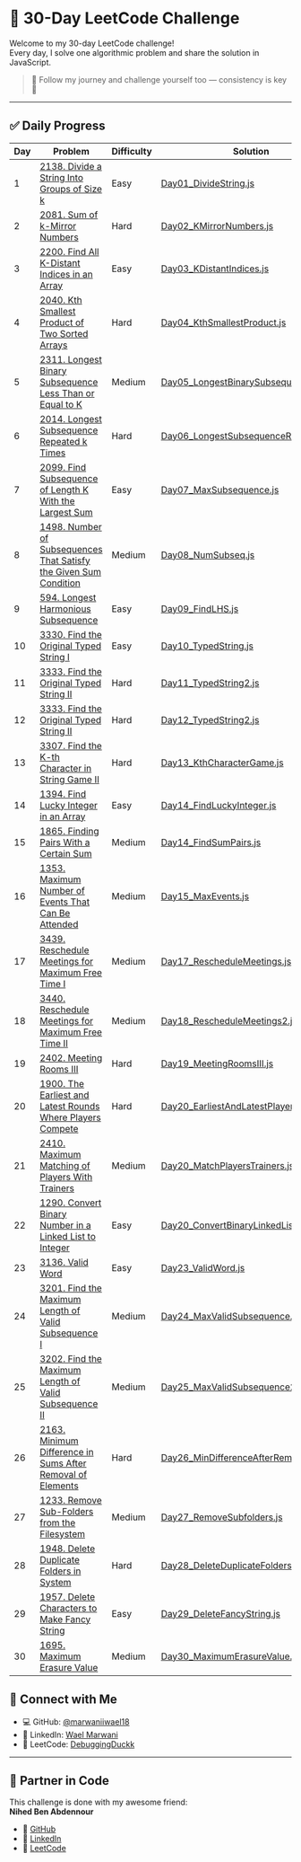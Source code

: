 # 🧠 30-Day LeetCode Challenge

Welcome to my 30-day LeetCode challenge!  
Every day, I solve one algorithmic problem and share the solution in JavaScript.

> 📌 Follow my journey and challenge yourself too — consistency is key 💪

---

## ✅ Daily Progress

| Day | Problem | Difficulty | Solution |
|-----|---------|------------|----------|
| 1 | [2138. Divide a String Into Groups of Size k](https://leetcode.com/problems/divide-a-string-into-groups-of-size-k/) | Easy | [Day01_DivideString.js](./Day01_DivideString.js) |
| 2 | [2081. Sum of k-Mirror Numbers](https://leetcode.com/problems/sum-of-k-mirror-numbers/) | Hard | [Day02_KMirrorNumbers.js](./Day02_KMirrorNumbers.js) |
| 3 | [2200. Find All K-Distant Indices in an Array](https://leetcode.com/problems/find-all-k-distant-indices-in-an-array/) | Easy | [Day03_KDistantIndices.js](./Day03_KDistantIndices.js) |
| 4 | [2040. Kth Smallest Product of Two Sorted Arrays](https://leetcode.com/problems/kth-smallest-product-of-two-sorted-arrays/) | Hard | [Day04_KthSmallestProduct.js](./Day04_KthSmallestProduct.js) |
| 5 | [2311. Longest Binary Subsequence Less Than or Equal to K](https://leetcode.com/problems/longest-binary-subsequence-less-than-or-equal-to-k/) | Medium | [Day05_LongestBinarySubsequence.js](./Day05_LongestBinarySubsequence.js) |
| 6 | [2014. Longest Subsequence Repeated k Times](https://leetcode.com/problems/longest-subsequence-repeated-k-times/) | Hard | [Day06_LongestSubsequenceRepeatedK.js](./Day06_LongestSubsequenceRepeatedK.js) |
| 7 | [2099. Find Subsequence of Length K With the Largest Sum](https://leetcode.com/problems/find-subsequence-of-length-k-with-the-largest-sum/) | Easy | [Day07_MaxSubsequence.js](./Day07_MaxSubsequence.js) |
| 8 | [1498. Number of Subsequences That Satisfy the Given Sum Condition](https://leetcode.com/problems/number-of-subsequences-that-satisfy-the-given-sum-condition/) | Medium | [Day08_NumSubseq.js](./Day08_NumSubseq.js) |
| 9 | [594. Longest Harmonious Subsequence](https://leetcode.com/problems/longest-harmonious-subsequence/) | Easy | [Day09_FindLHS.js](./Day09_FindLHS.js) |
| 10 | [3330. Find the Original Typed String I](https://leetcode.com/problems/find-the-original-typed-string-i/) | Easy | [Day10_TypedString.js](./Day10_TypedString.js) |
| 11 | [3333. Find the Original Typed String II](https://leetcode.com/problems/find-the-original-typed-string-ii/) | Hard | [Day11_TypedString2.js](./Day11_TypedString2.js) |
| 12 | [3333. Find the Original Typed String II](https://leetcode.com/problems/find-the-original-typed-string-ii/) | Hard | [Day12_TypedString2.js](./Day12_TypedString2.js) |
| 13 | [3307. Find the K-th Character in String Game II](https://leetcode.com/problems/find-the-k-th-character-in-string-game-ii/) | Hard | [Day13_KthCharacterGame.js](./Day13_KthCharacterGame.js) |
| 14 | [1394. Find Lucky Integer in an Array](https://leetcode.com/problems/find-lucky-integer-in-an-array/) | Easy | [Day14_FindLuckyInteger.js](./Day14_FindLuckyInteger.js) |
| 15 | [1865. Finding Pairs With a Certain Sum](https://leetcode.com/problems/finding-pairs-with-a-certain-sum/) | Medium | [Day14_FindSumPairs.js](./Day14_FindSumPairs.js) |
| 16 | [1353. Maximum Number of Events That Can Be Attended](https://leetcode.com/problems/maximum-number-of-events-that-can-be-attended/) | Medium | [Day15_MaxEvents.js](./Day15_MaxEvents.js) |
| 17 | [3439. Reschedule Meetings for Maximum Free Time I](https://leetcode.com/problems/reschedule-meetings-for-maximum-free-time-i/) | Medium | [Day17_RescheduleMeetings.js](./Day17_RescheduleMeetings.js) |---
| 18 | [3440. Reschedule Meetings for Maximum Free Time II](https://leetcode.com/problems/reschedule-meetings-for-maximum-free-time-ii/) | Medium | [Day18_RescheduleMeetings2.js](./Day18_RescheduleMeetings2.js) |
| 19 | [2402. Meeting Rooms III](https://leetcode.com/problems/meeting-rooms-iii/) | Hard | [Day19_MeetingRoomsIII.js](./Day19_MeetingRoomsIII.js) |
| 20 | [1900. The Earliest and Latest Rounds Where Players Compete](https://leetcode.com/problems/the-earliest-and-latest-rounds-where-players-compete/) | Hard | [Day20_EarliestAndLatestPlayers.js](./Day20_EarliestAndLatestPlayers.js) |
| 21 | [2410. Maximum Matching of Players With Trainers](https://leetcode.com/problems/maximum-matching-of-players-with-trainers/) | Medium | [Day20_MatchPlayersTrainers.js](./Day20_MatchPlayersTrainers.js) |
| 22 | [1290. Convert Binary Number in a Linked List to Integer](https://leetcode.com/problems/convert-binary-number-in-a-linked-list-to-integer/) | Easy | [Day20_ConvertBinaryLinkedList.js](./Day20_ConvertBinaryLinkedList.js) |
| 23 | [3136. Valid Word](https://leetcode.com/problems/valid-word/) | Easy | [Day23_ValidWord.js](./Day23_ValidWord.js) |
| 24 | [3201. Find the Maximum Length of Valid Subsequence I](https://leetcode.com/problems/find-the-maximum-length-of-valid-subsequence-i/) | Medium | [Day24_MaxValidSubsequence.js](./Day24_MaxValidSubsequence.js) |
| 25 | [3202. Find the Maximum Length of Valid Subsequence II](https://leetcode.com/problems/find-the-maximum-length-of-valid-subsequence-ii/) | Medium | [Day25_MaxValidSubsequence2.js](./Day25_MaxValidSubsequence2.js) |
| 26 | [2163. Minimum Difference in Sums After Removal of Elements](https://leetcode.com/problems/minimum-difference-in-sums-after-removal-of-elements/) | Hard | [Day26_MinDifferenceAfterRemoval.js](./Day26_MinDifferenceAfterRemoval.js) |
| 27 | [1233. Remove Sub-Folders from the Filesystem](https://leetcode.com/problems/remove-sub-folders-from-the-filesystem/) | Medium | [Day27_RemoveSubfolders.js](./Day27_RemoveSubfolders.js) |
| 28 | [1948. Delete Duplicate Folders in System](https://leetcode.com/problems/delete-duplicate-folders-in-system/) | Hard | [Day28_DeleteDuplicateFolders.js](./Day28_DeleteDuplicateFolders.js) |
| 29 | [1957. Delete Characters to Make Fancy String](https://leetcode.com/problems/delete-characters-to-make-fancy-string/) | Easy | [Day29_DeleteFancyString.js](./Day29_DeleteFancyString.js) |
| 30 | [1695. Maximum Erasure Value](https://leetcode.com/problems/maximum-erasure-value/) | Medium | [Day30_MaximumErasureValue.js](./Day30_MaximumErasureValue.js) |
## 🔗 Connect with Me

- 💻 GitHub: [@marwaniiwael18](https://github.com/marwaniiwael18)
- 👔 LinkedIn: [Wael Marwani](https://www.linkedin.com/in/wael-marwani-/)
- 🧩 LeetCode: [DebuggingDuckk](https://leetcode.com/u/DebuggingDuckk/)

---

## 🤝 Partner in Code

This challenge is done with my awesome friend:  
**Nihed Ben Abdennour**  
- 🔗 [GitHub](https://github.com/Nihed-Abd)  
- 💼 [LinkedIn](https://www.linkedin.com/in/nihedbenabdennour/)  
- 🧠 [LeetCode](https://leetcode.com/u/nihed-abd/)
